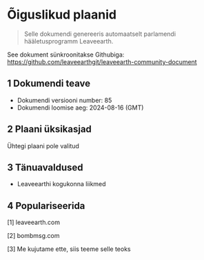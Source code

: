 # Õiguslikud plaanid

>Selle dokumendi genereeris automaatselt parlamendi hääletusprogramm Leaveearth.

See dokument sünkroonitakse Githubiga: https://github.com/leaveearthgit/leaveearth-community-document

## 1 Dokumendi teave

- Dokumendi versiooni number: 85
- Dokumendi loomise aeg: 2024-08-16 (GMT)

## 2 Plaani üksikasjad

Ühtegi plaani pole valitud

## 3 Tänuavaldused
* Leaveearthi kogukonna liikmed

## 4 Populariseerida
[1] leaveearth.com

[2] bombmsg.com

[3] Me kujutame ette, siis teeme selle teoks